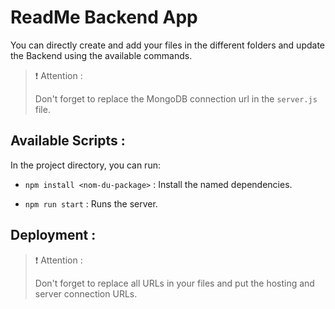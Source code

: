 # ReadMe Backend App

You can directly create and add your files in the different folders and update the Backend using the available commands.

> ❗️ Attention :
>
> Don't forget to replace the MongoDB connection url in the `server.js` file.

## Available Scripts :

In the project directory, you can run:

- `npm install <nom-du-package>` : Install the named dependencies.

- `npm run start` : Runs the server.

## Deployment :

> ❗️ Attention :
>
> Don't forget to replace all URLs in your files and put the hosting and server connection URLs.
